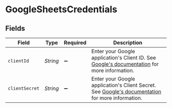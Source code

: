 # GoogleSheetsCredentials


## Fields

| Field                                                                                                                                                                 | Type                                                                                                                                                                  | Required                                                                                                                                                              | Description                                                                                                                                                           |
| --------------------------------------------------------------------------------------------------------------------------------------------------------------------- | --------------------------------------------------------------------------------------------------------------------------------------------------------------------- | --------------------------------------------------------------------------------------------------------------------------------------------------------------------- | --------------------------------------------------------------------------------------------------------------------------------------------------------------------- |
| `clientId`                                                                                                                                                            | *String*                                                                                                                                                              | :heavy_minus_sign:                                                                                                                                                    | Enter your Google application's Client ID. See <a href='https://developers.google.com/identity/protocols/oauth2'>Google's documentation</a> for more information.     |
| `clientSecret`                                                                                                                                                        | *String*                                                                                                                                                              | :heavy_minus_sign:                                                                                                                                                    | Enter your Google application's Client Secret. See <a href='https://developers.google.com/identity/protocols/oauth2'>Google's documentation</a> for more information. |
